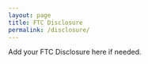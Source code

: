 ```yaml
---
layout: page
title: FTC Disclosure
permalink: /disclosure/
---
```


Add your FTC Disclosure here if needed.